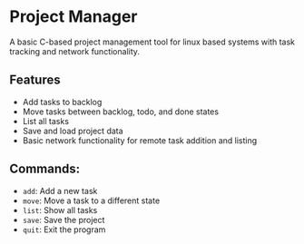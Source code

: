 # Project Manager

A basic C-based project management tool for linux based systems with task tracking and network functionality.

## Features

- Add tasks to backlog
- Move tasks between backlog, todo, and done states
- List all tasks
- Save and load project data
- Basic network functionality for remote task addition and listing

## Commands:
- `add`: Add a new task
- `move`: Move a task to a different state
- `list`: Show all tasks
- `save`: Save the project
- `quit`: Exit the program


